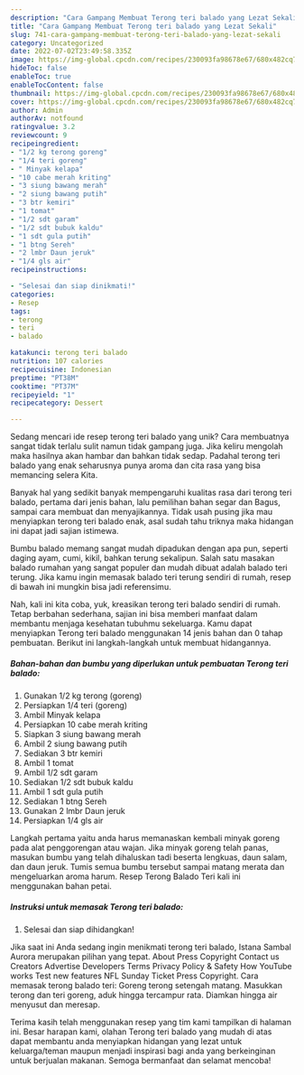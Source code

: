 ```yaml
---
description: "Cara Gampang Membuat Terong teri balado yang Lezat Sekali"
title: "Cara Gampang Membuat Terong teri balado yang Lezat Sekali"
slug: 741-cara-gampang-membuat-terong-teri-balado-yang-lezat-sekali
category: Uncategorized
date: 2022-07-02T23:49:58.335Z
image: https://img-global.cpcdn.com/recipes/230093fa98678e67/680x482cq70/terong-teri-balado-foto-resep-utama.jpg
hideToc: false
enableToc: true
enableTocContent: false
thumbnail: https://img-global.cpcdn.com/recipes/230093fa98678e67/680x482cq70/terong-teri-balado-foto-resep-utama.jpg
cover: https://img-global.cpcdn.com/recipes/230093fa98678e67/680x482cq70/terong-teri-balado-foto-resep-utama.jpg
author: Admin
authorAv: notfound
ratingvalue: 3.2
reviewcount: 9
recipeingredient:
- "1/2 kg terong goreng"
- "1/4 teri goreng"
- " Minyak kelapa"
- "10 cabe merah kriting"
- "3 siung bawang merah"
- "2 siung bawang putih"
- "3 btr kemiri"
- "1 tomat"
- "1/2 sdt garam"
- "1/2 sdt bubuk kaldu"
- "1 sdt gula putih"
- "1 btng Sereh"
- "2 lmbr Daun jeruk"
- "1/4 gls air"
recipeinstructions:

- "Selesai dan siap dinikmati!"
categories:
- Resep
tags:
- terong
- teri
- balado

katakunci: terong teri balado 
nutrition: 107 calories
recipecuisine: Indonesian
preptime: "PT38M"
cooktime: "PT37M"
recipeyield: "1"
recipecategory: Dessert

---
```





Sedang mencari ide resep terong teri balado yang unik? Cara membuatnya sangat tidak terlalu sulit namun tidak gampang juga. Jika keliru mengolah maka hasilnya akan hambar dan bahkan tidak sedap. Padahal terong teri balado yang enak seharusnya punya aroma dan cita rasa yang bisa memancing selera Kita.





Banyak hal yang sedikit banyak mempengaruhi kualitas rasa dari terong teri balado, pertama dari jenis bahan, lalu pemilihan bahan segar dan Bagus, sampai cara membuat dan menyajikannya. Tidak usah pusing jika mau menyiapkan terong teri balado enak,      asal sudah tahu triknya maka hidangan ini dapat jadi sajian istimewa.














Bumbu balado memang sangat mudah dipadukan dengan apa pun, seperti daging ayam, cumi, kikil, bahkan terung sekalipun. Salah satu masakan balado rumahan yang sangat populer dan mudah dibuat adalah balado teri terung. Jika kamu ingin memasak balado teri terung sendiri di rumah, resep di bawah ini mungkin bisa jadi referensimu.






Nah, kali ini kita coba, yuk, kreasikan terong teri balado sendiri di rumah. Tetap berbahan sederhana, sajian ini bisa memberi manfaat dalam membantu menjaga kesehatan tubuhmu sekeluarga. Kamu dapat menyiapkan Terong teri balado menggunakan 14 jenis bahan dan 0 tahap pembuatan. Berikut ini langkah-langkah untuk membuat hidangannya.

<!--inarticleads1-->

##### Bahan-bahan dan bumbu yang diperlukan untuk pembuatan Terong teri balado:

1. Gunakan 1/2 kg terong (goreng)
1. Persiapkan 1/4 teri (goreng)
1. Ambil  Minyak kelapa
1. Persiapkan 10 cabe merah kriting
1. Siapkan 3 siung bawang merah
1. Ambil 2 siung bawang putih
1. Sediakan 3 btr kemiri
1. Ambil 1 tomat
1. Ambil 1/2 sdt garam
1. Sediakan 1/2 sdt bubuk kaldu
1. Ambil 1 sdt gula putih
1. Sediakan 1 btng Sereh
1. Gunakan 2 lmbr Daun jeruk
1. Persiapkan 1/4 gls air


Langkah pertama yaitu anda harus memanaskan kembali minyak goreng pada alat penggorengan atau wajan. Jika minyak goreng telah panas, masukan bumbu yang telah dihaluskan tadi beserta lengkuas, daun salam, dan daun jeruk. Tumis semua bumbu tersebut sampai matang merata dan mengeluarkan aroma harum. Resep Terong Balado Teri kali ini menggunakan bahan petai. 

<!--inarticleads2-->

##### Instruksi untuk memasak Terong teri balado:


1. Selesai dan siap dihidangkan!

Jika saat ini Anda sedang ingin menikmati terong teri balado, Istana Sambal Aurora merupakan pilihan yang tepat. About Press Copyright Contact us Creators Advertise Developers Terms Privacy Policy &amp; Safety How YouTube works Test new features NFL Sunday Ticket Press Copyright. Cara memasak terong balado teri: Goreng terong setengah matang. Masukkan terong dan teri goreng, aduk hingga tercampur rata. Diamkan hingga air menyusut dan meresap. 

Terima kasih telah menggunakan resep yang tim kami tampilkan di halaman ini. Besar harapan kami, olahan Terong teri balado yang mudah di atas dapat membantu anda menyiapkan hidangan yang lezat untuk keluarga/teman maupun menjadi inspirasi bagi anda yang berkeinginan untuk berjualan makanan. Semoga bermanfaat dan selamat mencoba!
